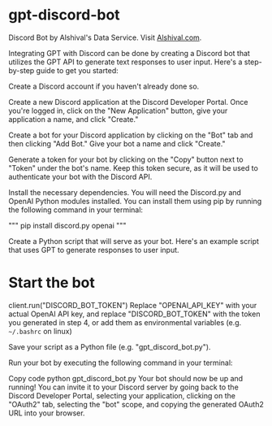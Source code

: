 # gpt-discord-bot
Discord Bot by Alshival's Data Service. Visit [Alshival.com](Alshival.com).

Integrating GPT with Discord can be done by creating a Discord bot that utilizes the GPT API to generate text responses to user input. Here's a step-by-step guide to get you started:

Create a Discord account if you haven't already done so.

Create a new Discord application at the Discord Developer Portal. Once you're logged in, click on the "New Application" button, give your application a name, and click "Create."

Create a bot for your Discord application by clicking on the "Bot" tab and then clicking "Add Bot." Give your bot a name and click "Create."

Generate a token for your bot by clicking on the "Copy" button next to "Token" under the bot's name. Keep this token secure, as it will be used to authenticate your bot with the Discord API.

Install the necessary dependencies. You will need the Discord.py and OpenAI Python modules installed. You can install them using pip by running the following command in your terminal:

"""
pip install discord.py openai
"""

Create a Python script that will serve as your bot. Here's an example script that uses GPT to generate responses to user input.
    
# Start the bot
client.run("DISCORD_BOT_TOKEN")
Replace "OPENAI_API_KEY" with your actual OpenAI API key, and replace "DISCORD_BOT_TOKEN" with the token you generated in step 4, or add them as environmental variables (e.g. `~/.bashrc` on linux)

Save your script as a Python file (e.g. "gpt_discord_bot.py").

Run your bot by executing the following command in your terminal:

Copy code
python gpt_discord_bot.py
Your bot should now be up and running! You can invite it to your Discord server by going back to the Discord Developer Portal, selecting your application, clicking on the "OAuth2" tab, selecting the "bot" scope, and copying the generated OAuth2 URL into your browser.
